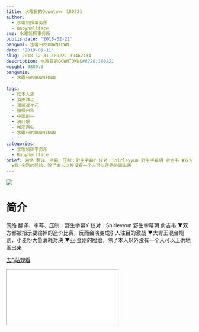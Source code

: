 ```yaml
---
title: 水曜日的Downtown 180221
author:
  - 水曜侦探事务所
  - Babyhellface
zmz: 水曜侦探事务所
publishdate: '2018-02-21'
bangumi: 水曜日的DOWNTOWN
date: '2019-01-11'
slug: 2018-12-31-180221-39462434
description: 水曜日的DOWNTOWN&#8226;180221
weight: 9889.0
bangumis:
  - 水曜日的DOWNTOWN
  - ''
tags:
  - 松本人志
  - 浜田雅功
  - 須藤凜々花
  - 勝俣州和
  - 中岡創一
  - 濱口優
  - 尾形貴弘
  - 水曜日的DOWNTOWN
  - ''
categories:
  - 水曜侦探事务所
  - Babyhellface
brief: 网络 翻译、字幕、压制：野生字幕Y 校对：Shirleyyun 野生字幕玥 俞吉韦 ▼双方都被指示要输掉的造价比赛，反而会演变成引人注目的激战 ▼大胃王混合规则，小麦粉大量消耗对决
  ▼亚·金刚的脸绘，除了本人以外没有一个人可以正确地画出来
---
```

![](https://i.imgur.com/26TIZVq.jpg)
# 简介  
网络
翻译、字幕、压制：野生字幕Y
校对：Shirleyyun 野生字幕玥 俞吉韦
▼双方都被指示要输掉的造价比赛，反而会演变成引人注目的激战
▼大胃王混合规则，小麦粉大量消耗对决
▼亚·金刚的脸绘，除了本人以外没有一个人可以正确地画出来  

[去B站观看](https://www.bilibili.com/video/av39462434/)
<div class ="resp-container"><iframe class="testiframe" src="//player.bilibili.com/player.html?aid=39462434"", scrolling="no", allowfullscreen="true" > </iframe></div> 
